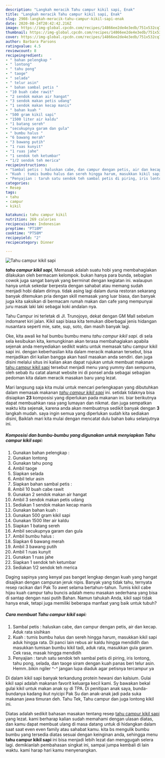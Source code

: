 ```yaml
---
description: "Langkah meracik Tahu campur kikil sapi, Enak"
title: "Langkah meracik Tahu campur kikil sapi, Enak"
slug: 2908-langkah-meracik-tahu-campur-kikil-sapi-enak
date: 2020-08-24T20:42:42.216Z
image: https://img-global.cpcdn.com/recipes/14866ee2de4e3edb/751x532cq70/tahu-campur-kikil-sapi-foto-resep-utama.jpg
thumbnail: https://img-global.cpcdn.com/recipes/14866ee2de4e3edb/751x532cq70/tahu-campur-kikil-sapi-foto-resep-utama.jpg
cover: https://img-global.cpcdn.com/recipes/14866ee2de4e3edb/751x532cq70/tahu-campur-kikil-sapi-foto-resep-utama.jpg
author: Barbara Parsons
ratingvalue: 4.5
reviewcount: 8
recipeingredient:
- " bahan pelengkap "
- " lontong"
- " tahu pong"
- " taoge"
- " selada"
- " telur asin"
- " bahan sambal petis "
- "10 buah cabe rawit"
- "2 sendok makan air hangat"
- "3 sendok makan petis udang"
- "1 sendok makan kecap manis"
- " bahan kuah "
- "500 gram kikil sapi"
- "1500 liter air kaldu"
- "1 batang sereh"
- "secukupnya garam dan gula"
- " bumbu halus "
- "6 bawang merah"
- "3 bawang putih"
- "1 ruas kunyit"
- "1 ruas jahe"
- "1 sendok teh ketumbar"
- "1/2 sendok teh merica"
recipeinstructions:
- "Sambal petis : haluskan cabe, dan campur dengan petis, air dan kecap. Aduk rata sisihkan"
- "Kuah : tumis bumbu halus dan sereh hingga harum, masukkan kikil sapi aduk hingga rata. Di panci lain rebus air kaldu hingga mendidih dan masukkan tumisan bumbu kikil tadi, aduk rata, masukkan gula garam. Cek rasa, masak hingga mendidih"
- "Penyajian : taruh satu sendok teh sambal petis di piring, iris lontong, tahu pong, selada, dan taoge siram dengan kuah panas beri telur asin. Hemm..bikin ngiler ^-^ jangan lupa diaduk agar petisnya tercampur ya"
categories:
- Resep
tags:
- tahu
- campur
- kikil

katakunci: tahu campur kikil 
nutrition: 269 calories
recipecuisine: Indonesian
preptime: "PT18M"
cooktime: "PT58M"
recipeyield: "2"
recipecategory: Dinner

---
```



![Tahu campur kikil sapi](https://img-global.cpcdn.com/recipes/14866ee2de4e3edb/751x532cq70/tahu-campur-kikil-sapi-foto-resep-utama.jpg)

<b><i>tahu campur kikil sapi</i></b>, Memasak adalah suatu hobi yang membahagiakan dilakukan oleh bermacam kelompok. bukan hanya para bunda, sebagian cowok juga sangat banyak yang berminat dengan kegiatan ini. walaupun hanya untuk sekedar berpesta dengan sahabat atau memang sudah menjadi hobi dalam dirinya. tidak asing lagi dalam dunia restoran sekarang banyak ditemukan pria dengan skill memasak yang luar biasa, dan banyak juga kita saksikan di bermacam rumah makan dan cafe yang mempunyai juru masak laki laki sebagai koki andalan nya.

Tahu Campur ini terletak di Jl. Trunojoyo, dekat dengan GM Mall sebelum indomaret kiri jalan. Kikil sapi biasa kita temukan diberbagai jenis hidangan nusantara seperti mie, sate, sup, soto, dan masih banyak lagi.

Oke, kita awali ke hal bumbu bumbu menu <i>tahu campur kikil sapi</i>. di sela sela kesibukan kita, kemungkinan akan terasa membahagiakan apabila sejenak anda menyediakan sedikit waktu untuk memasak tahu campur kikil sapi ini. dengan keberhasilan kita dalam meracik makanan tersebut, bisa menjadikan diri kalian bangga akan hasil masakan anda sendiri. dan juga disini melalui situs ini kalian akan dapat rujukan untuk membuat makanan <u>tahu campur kikil sapi</u> tersebut menjadi menu yang yummy dan sempurna, oleh sebab itu catat alamat website ini di ponsel anda sebagai sebagian pedoman kita dalam meracik masakan baru yang lezat.


Mari langsung saja kita mulai untuk mencari perlengkapan yang dibutuhkan dalam memasak makanan <u><i>tahu campur kikil sapi</i></u> ini. setidak tidaknya bisa disiapkan <b>23</b> komposisi yang diperlukan pada makanan ini. biar berikutnya dapat membuahkan rasa yang lumayan dan nikmat. dan juga sempatkan waktu kita sejenak, karena anda akan membuatnya sedikit banyak dengan <b>3</b> langkah mudah. saya ingin semua yang diperlukan sudah kita sediakan disini, Baiklah mari kita mulai dengan mencatat dulu bahan baku selanjutnya ini.

<!--inarticleads1-->

##### Komposisi dan bumbu-bumbu yang digunakan untuk menyiapkan Tahu campur kikil sapi:

1. Gunakan  bahan pelengkap :
1. Gunakan  lontong
1. Gunakan  tahu pong
1. Ambil  taoge
1. Siapkan  selada
1. Ambil  telur asin
1. Siapkan  bahan sambal petis :
1. Ambil 10 buah cabe rawit
1. Gunakan 2 sendok makan air hangat
1. Ambil 3 sendok makan petis udang
1. Sediakan 1 sendok makan kecap manis
1. Gunakan  bahan kuah :
1. Gunakan 500 gram kikil sapi
1. Gunakan 1500 liter air kaldu
1. Siapkan 1 batang sereh
1. Ambil secukupnya garam dan gula
1. Ambil  bumbu halus :
1. Siapkan 6 bawang merah
1. Ambil 3 bawang putih
1. Ambil 1 ruas kunyit
1. Gunakan 1 ruas jahe
1. Siapkan 1 sendok teh ketumbar
1. Sediakan 1/2 sendok teh merica


Daging sapinya yang kenyal pas banget lengkap dengan kuah yang hangat disajikan dengan campuran jeruk nipis. Banyak yang tidak tahu, ternyata resep racikan dari Pak To awet selama bertahun-tahun. Tumis kikil cabe hijau kuah campur tahu buncis adalah menu masakan sederhana yang bisa di santap dengan nasi putih Bahan. Namun tahukah Anda, kikil sapi tidak hanya enak, tetapi juga memiliki beberapa manfaat yang baik untuk tubuh? 

<!--inarticleads2-->

##### Cara membuat Tahu campur kikil sapi:

1. Sambal petis : haluskan cabe, dan campur dengan petis, air dan kecap. Aduk rata sisihkan
1. Kuah : tumis bumbu halus dan sereh hingga harum, masukkan kikil sapi aduk hingga rata. Di panci lain rebus air kaldu hingga mendidih dan masukkan tumisan bumbu kikil tadi, aduk rata, masukkan gula garam. Cek rasa, masak hingga mendidih
1. Penyajian : taruh satu sendok teh sambal petis di piring, iris lontong, tahu pong, selada, dan taoge siram dengan kuah panas beri telur asin. Hemm..bikin ngiler ^-^ jangan lupa diaduk agar petisnya tercampur ya


Di dalam kikil sapi banyak terkandung protein hewani dan kalsium. Gulai kikil sapi adalah makanan favorit keluarga kecil kami. Sy bawakan bekal gulai kikil untuk makan anak sy di TPA. Di penitipan anak saya, bunda- bundanya kadang ikut nyicipi Pak Su dan anak-anak jadi pada suka makanan jawa timuran deh. Tahu Tek, Tahu campur dan juga lontong kikil ini. 

Diatas adalah sedikit bahasan masakan tentang resep <u>tahu campur kikil sapi</u> yang lezat. kami berharap kalian sudah memahami dengan ulasan diatas, dan kamu dapat membuat ulang di masa datang untuk di hidangkan dalam saat saat even even family atau sahabat kamu. kita bs mengulik bumbu bumbu yang tersedia diatas sesuai dengan keinginan anda, sehingga menu <b>tahu campur kikil sapi</b> ini bisa menjadi lebih lezat dan menggugah selera lagi. demikianlah pembahasan singkat ini, sampai jumpa kembali di lain waktu. kami harap hari kamu menyenangkan.
